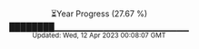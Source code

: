 <p align="center">
⏳Year Progress (27.67 %) <br>
████████▁▁▁▁▁▁▁▁▁▁▁▁▁▁▁▁▁▁▁▁▁▁ <br>
<sub>Updated: Wed, 12 Apr 2023 00:08:07 GMT</sub>
</p>

